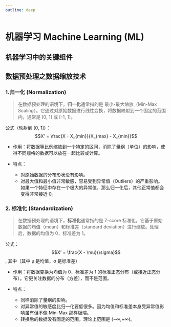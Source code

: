 ```yaml
---
outline: deep
---
```


# 机器学习 Machine Learning (ML)

## 机器学习中的关键组件

## 数据预处理之数据缩放技术

### 1.归一化 (Normalization)

> 在数据预处理的语境下，**归一化**通常指的是 最小-最大缩放（Min-Max Scaling）。它通过对原始数据进行线性变换，将数据映射到一个固定的范围内，通常是 [0, 1] 或 [-1, 1]。

公式（映射到 [0, 1]）：
$$X' = \frac{X - X_{min}}{X_{max} - X_{min}}$$

-   作用：将数据等比例缩放到一个特定的区间，消除了量纲（单位）的影响，使得不同规格的数据可以放在一起比较或计算。

-   特点：
    -   对原始数据的分布形状没有影响。
    -   对最大值和最小值非常敏感，容易受到异常值（Outliers）的严重影响。如果一个特征中存在一个极大的异常值，那么归一化后，其他正常值都会变得非常接近 0。

### 2. 标准化 (Standardization)

> 在数据预处理的语境下，**标准化**通常指的是 Z-score 标准化。它基于原始数据的均值（mean）和标准差（standard deviation）进行缩放。处理后，数据的均值为 0，标准差为 1。

公式：
$$X' = \frac{X - \mu}{\sigma}$$, 其中（其中 μ 是均值，σ 是标准差）

-   作用：将数据变换为均值为 0，标准差为 1 的标准正态分布（或接近正态分布）。它更关注数据的分布（方差），而不是范围。

-   特点：
    -   同样消除了量纲的影响。
    -   对异常值的敏感度比归一化要低很多。因为均值和标准差本身受异常值影响虽有但不像 Min-Max 那样极端。
    -   转换后的数据没有固定的范围，理论上范围是 (−∞,+∞)。
